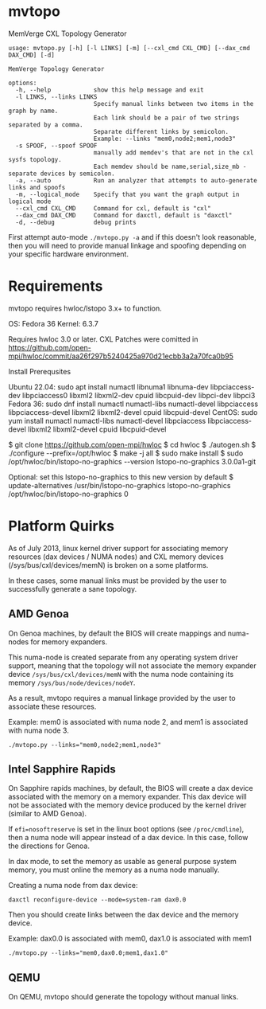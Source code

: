 # mvtopo

MemVerge CXL Topology Generator

```
usage: mvtopo.py [-h] [-l LINKS] [-m] [--cxl_cmd CXL_CMD] [--dax_cmd DAX_CMD] [-d]

MemVerge Topology Generator

options:
  -h, --help            show this help message and exit
  -l LINKS, --links LINKS
                        Specify manual links between two items in the graph by name.
                        Each link should be a pair of two strings separated by a comma.
                        Separate different links by semicolon.
                        Example: --links "mem0,node2;mem1,node3"
  -s SPOOF, --spoof SPOOF
                        manually add memdev's that are not in the cxl sysfs topology.
                        Each memdev should be name,serial,size_mb - separate devices by semicolon.
  -a, --auto            Run an analyzer that attempts to auto-generate links and spoofs
  -m, --logical_mode    Specify that you want the graph output in logical mode
  --cxl_cmd CXL_CMD     Command for cxl, default is "cxl"
  --dax_cmd DAX_CMD     Command for daxctl, default is "daxctl"
  -d, --debug           debug prints
```

First attempt auto-mode `./mvtopo.py -a` and if this doesn't look reasonable, then you will need
to provide manual linkage and spoofing depending on your specific hardware environment.

# Requirements

mvtopo requires hwloc/lstopo 3.x+ to function.

OS: Fedora 36
Kernel: 6.3.7

Requires hwloc 3.0 or later.
CXL Patches were comitted in https://github.com/open-mpi/hwloc/commit/aa26f297b5240425a970d21ecbb3a2a70fca0b95

Install Prerequsites

Ubuntu 22.04: sudo apt install numactl libnuma1 libnuma-dev libpciaccess-dev libpciaccess0 libxml2 libxml2-dev cpuid libcpuid-dev libpci-dev libpci3
Fedora 36: sudo dnf install numactl numactl-libs numactl-devel libpciaccess libpciaccess-devel libxml2 libxml2-devel cpuid libcpuid-devel
CentOS: sudo yum install numactl numactl-libs numactl-devel libpciaccess libpciaccess-devel libxml2 libxml2-devel cpuid libcpuid-devel

$ git clone https://github.com/open-mpi/hwloc
$ cd hwloc
$ ./autogen.sh
$ ./configure --prefix=/opt/hwloc
$ make -j all
$ sudo make install
$ sudo /opt/hwloc/bin/lstopo-no-graphics --version
lstopo-no-graphics 3.0.0a1-git

Optional: set this lstopo-no-graphics to this new version by default
$ update-alternatives /usr/bin/lstopo-no-graphics lstopo-no-graphics /opt/hwloc/bin/lstopo-no-graphics 0

# Platform Quirks

As of July 2013, linux kernel driver support for associating memory resources (dax devices / NUMA nodes)
and CXL memory devices (/sys/bus/cxl/devices/memN) is broken on a some platforms.

In these cases, some manual links must be provided by the user to successfully generate a sane topology.

## AMD Genoa

On Genoa machines, by default the BIOS will create mappings and numa-nodes for memory expanders.

This numa-node is created separate from any operating system driver support, meaning that the
topology will not associate the memory expander device `/sys/bus/cxl/devices/memN` with the
numa node containing its memory `/sys/bus/node/devices/nodeY`.

As a result, mvtopo requires a manual linkage provided by the user to associate these resources.

Example: mem0 is associated with numa node 2, and mem1 is associated with numa node 3.
```
./mvtopo.py --links="mem0,node2;mem1,node3"
```

## Intel Sapphire Rapids

On Sapphire rapids machines, by default, the BIOS will create a dax device associated with the
memory on a memory expander.  This dax device will not be associated with the memory device
produced by the kernel driver (similar to AMD Genoa).

If `efi=nosoftreserve` is set in the linux boot options (see `/proc/cmdline`), then a numa
node will appear instead of a dax device.  In this case, follow the directions for Genoa.


In dax mode, to set the memory as usable as general purpose system memory, you must online
the memory as a numa node manually.

Creating a numa node from dax device:
```
daxctl reconfigure-device --mode=system-ram dax0.0 
```

Then you should create links between the dax device and the memory device.

Example: dax0.0 is associated with mem0, dax1.0 is associated with mem1
```
./mvtopo.py --links="mem0,dax0.0;mem1,dax1.0"
```

## QEMU

On QEMU, mvtopo should generate the topology without manual links.
